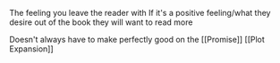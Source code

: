 The feeling you leave the reader with
If it's a positive feeling/what they desire out of the book they will want to read more

Doesn't always have to make perfectly good on the [[Promise]]
[[Plot Expansion]]